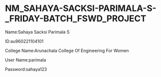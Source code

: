 # NM_SAHAYA-SACKSI-PARIMALA-S-_FRIDAY-BATCH_FSWD_PROJECT

Name:Sahaya Sacksi Parimala S

ID:au960221104101

College Name:Arunachala College Of Engineering For Women

User Name:parimala

Password:sahaya123
